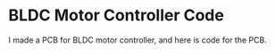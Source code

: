 # BLDC Motor Controller Code

I made a PCB for BLDC motor controller, and here is code for the PCB.
